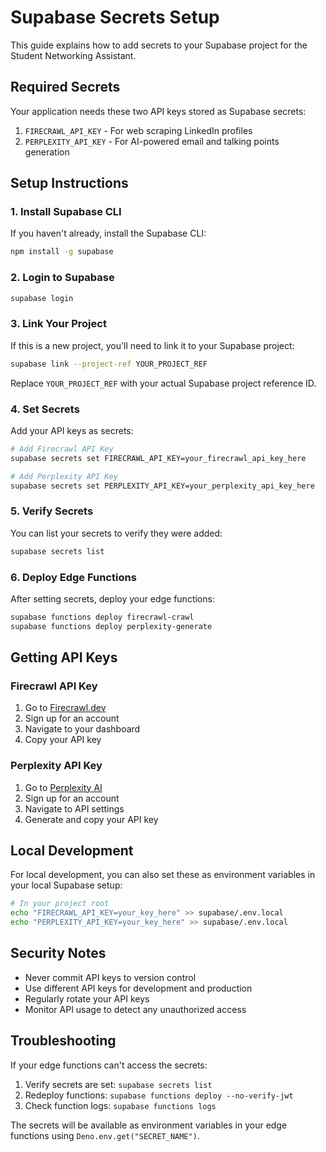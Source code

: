 # Supabase Secrets Setup

This guide explains how to add secrets to your Supabase project for the Student Networking Assistant.

## Required Secrets

Your application needs these two API keys stored as Supabase secrets:

1. `FIRECRAWL_API_KEY` - For web scraping LinkedIn profiles
2. `PERPLEXITY_API_KEY` - For AI-powered email and talking points generation

## Setup Instructions

### 1. Install Supabase CLI

If you haven't already, install the Supabase CLI:

```bash
npm install -g supabase
```

### 2. Login to Supabase

```bash
supabase login
```

### 3. Link Your Project

If this is a new project, you'll need to link it to your Supabase project:

```bash
supabase link --project-ref YOUR_PROJECT_REF
```

Replace `YOUR_PROJECT_REF` with your actual Supabase project reference ID.

### 4. Set Secrets

Add your API keys as secrets:

```bash
# Add Firecrawl API Key
supabase secrets set FIRECRAWL_API_KEY=your_firecrawl_api_key_here

# Add Perplexity API Key  
supabase secrets set PERPLEXITY_API_KEY=your_perplexity_api_key_here
```

### 5. Verify Secrets

You can list your secrets to verify they were added:

```bash
supabase secrets list
```

### 6. Deploy Edge Functions

After setting secrets, deploy your edge functions:

```bash
supabase functions deploy firecrawl-crawl
supabase functions deploy perplexity-generate
```

## Getting API Keys

### Firecrawl API Key
1. Go to [Firecrawl.dev](https://firecrawl.dev)
2. Sign up for an account
3. Navigate to your dashboard
4. Copy your API key

### Perplexity API Key
1. Go to [Perplexity AI](https://www.perplexity.ai)
2. Sign up for an account
3. Navigate to API settings
4. Generate and copy your API key

## Local Development

For local development, you can also set these as environment variables in your local Supabase setup:

```bash
# In your project root
echo "FIRECRAWL_API_KEY=your_key_here" >> supabase/.env.local
echo "PERPLEXITY_API_KEY=your_key_here" >> supabase/.env.local
```

## Security Notes

- Never commit API keys to version control
- Use different API keys for development and production
- Regularly rotate your API keys
- Monitor API usage to detect any unauthorized access

## Troubleshooting

If your edge functions can't access the secrets:

1. Verify secrets are set: `supabase secrets list`
2. Redeploy functions: `supabase functions deploy --no-verify-jwt`
3. Check function logs: `supabase functions logs`

The secrets will be available as environment variables in your edge functions using `Deno.env.get("SECRET_NAME")`.